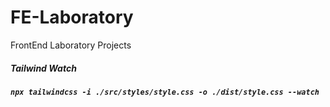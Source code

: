 # FE-Laboratory
FrontEnd Laboratory Projects

##### Tailwind Watch
##### `npx tailwindcss -i ./src/styles/style.css -o ./dist/style.css --watch`
